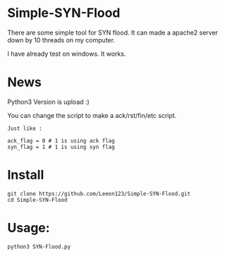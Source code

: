 # Simple-SYN-Flood
There are some simple tool for SYN flood. It can made a apache2 server down by 10 threads on my computer.

I have already test on windows. It works.



# News
Python3 Version is upload :)

You can change the script to make a ack/rst/fin/etc script.

    Just like :
    
    ack_flag = 0 # 1 is using ack flag
    syn_flag = 1 # 1 is using syn flag

# Install
    git clone https://github.com/Leeon123/Simple-SYN-Flood.git
    cd Simple-SYN-Flood

# Usage:

    python3 SYN-Flood.py
